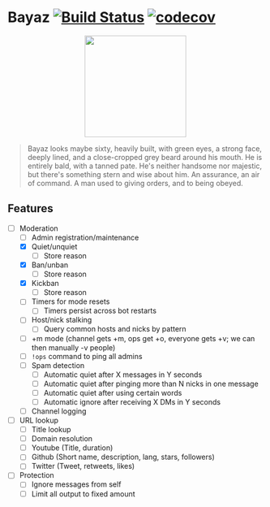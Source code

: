 # Bayaz [![Build Status](https://travis-ci.org/libera-programming/bayaz.svg?branch=master)](https://travis-ci.org/libera-programming/bayaz) [![codecov](https://codecov.io/gh/libera-programming/bayaz/branch/master/graph/badge.svg)](https://codecov.io/gh/libera-programming/bayaz)

<p align=center>
  <img src="https://static.wikia.nocookie.net/firstlaw/images/2/2e/Bayaz-GraphicNovel.jpg/revision/latest?cb=20140307222848"
       height=200>
  </img>
<p>

> Bayaz looks maybe sixty, heavily built, with green eyes, a strong face, deeply lined, and a close-cropped grey beard around his mouth. He is entirely bald, with a tanned pate. He's neither handsome nor majestic, but there's something stern and wise about him. An assurance, an air of command. A man used to giving orders, and to being obeyed.

## Features
- [ ] Moderation
  - [ ] Admin registration/maintenance
  - [X] Quiet/unquiet
    - [ ] Store reason
  - [X] Ban/unban
    - [ ] Store reason
  - [X] Kickban
    - [ ] Store reason
  - [ ] Timers for mode resets
    - [ ] Timers persist across bot restarts
  - [ ] Host/nick stalking
    - [ ] Query common hosts and nicks by pattern
  - [ ] +m mode (channel gets +m, ops get +o, everyone gets +v; we can then manually -v people)
  - [ ] `!ops` command to ping all admins
  - [ ] Spam detection
    - [ ] Automatic quiet after X messages in Y seconds
    - [ ] Automatic quiet after pinging more than N nicks in one message
    - [ ] Automatic quiet after using certain words
    - [ ] Automatic ignore after receiving X DMs in Y seconds
  - [ ] Channel logging
- [ ] URL lookup
  - [ ] Title lookup
  - [ ] Domain resolution
  - [ ] Youtube (Title, duration)
  - [ ] Github (Short name, description, lang, stars, followers)
  - [ ] Twitter (Tweet, retweets, likes)
- [ ] Protection
  - [ ] Ignore messages from self
  - [ ] Limit all output to fixed amount
